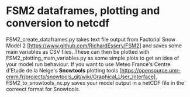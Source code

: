 # FSM2 dataframes, plotting and conversion to netcdf 

FSM2_create_dataframes.py takes text file output from Factorial Snow Model 2 [https://www.github.com/RichardEssery/FSM2] and saves some main variables as CSV files. 
These can then be plotted with FSM2_plotting_main_variables.py as some simple plots to get an idea of your model run behaviour.
If you want to use Meteo France's Centre d'Etude de la Neige's **Snowtools** plotting tools [https://opensource.umr-cnrm.fr/projects/snowtools_git/wiki/Graphical_User_Interface], FSM2_to_snowtools_nc.py
saves your model output in a netCDF file in the correect format for Snowtools.

